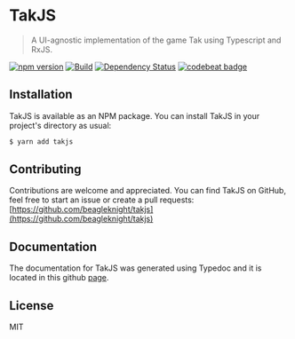 # TakJS

> A UI-agnostic implementation of the game Tak using Typescript and RxJS.

[![npm version](https://badge.fury.io/js/takjs.svg)](https://badge.fury.io/js/takjs)
[![Build](https://codeship.com/projects/6413bfc0-e14a-0134-d4f7-5e506c0c41eb/status?branch=master)](https://app.codeship.com/projects/205461)
[![Dependency Status](https://gemnasium.com/badges/github.com/beagleknight/tak.svg)](https://gemnasium.com/github.com/beagleknight/tak)
[![codebeat badge](https://codebeat.co/badges/f7f9d1bd-5399-4356-bd60-ff7b6273f1d7)](https://codebeat.co/projects/github-com-beagleknight-tak-master)


## Installation

TakJS is available as an NPM package. You can install TakJS in your project's directory as usual:

```bash
$ yarn add takjs
```

## Contributing

Contributions are welcome and appreciated. You can find TakJS on GitHub, feel free to start an issue or create a pull requests:<br />
[https://github.com/beagleknight/takjs](https://github.com/beagleknight/takjs)


## Documentation

The documentation for TakJS was generated using Typedoc and it is located in this github [page](https://beagleknight.github.io/takjs/index.html).

## License

MIT
